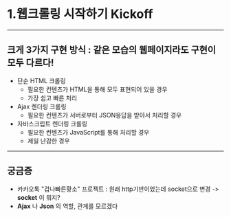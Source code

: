 # 1.웹크롤링 시작하기 Kickoff
-----
## 크게 3가지 구현 방식 : 같은 모습의 웹페이지라도 구현이 모두 다르다!
* 단순 HTML 크롤링
  + 필요한 컨텐츠가 HTML을 통해 모두 표현되어 있을 경우
  + 가장 쉽고 빠른 처리
* Ajax 렌더링 크롤링
  + 필요한 컨텐츠가 서버로부터 JSON응답을 받아서 처리할 경우
* 자바스크립트 렌더링 크롤링
  + 필요한 컨텐츠가 JavaScript를 통해 처리할 경우
  + 제일 난감한 경우

---
## 궁금증
* 카카오톡 "겁나빠른황소" 프로젝트 : 원래 http기반이었는데 socket으로 변경 -> __socket__ 이 뭐지?
* __Ajax__ 나 __Json__ 의 역할, 관계를 모르겠다
